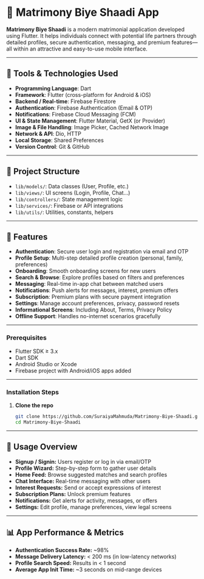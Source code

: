 # 💍 Matrimony Biye Shaadi App

**Matrimony Biye Shaadi** is a modern matrimonial application developed using Flutter. It helps individuals connect with potential life partners through detailed profiles, secure authentication, messaging, and premium features—all within an attractive and easy-to-use mobile interface.

---

## 🧰 Tools & Technologies Used

- **Programming Language**: Dart  
- **Framework**: Flutter (cross-platform for Android & iOS)  
- **Backend / Real-time**: Firebase Firestore  
- **Authentication**: Firebase Authentication (Email & OTP)  
- **Notifications**: Firebase Cloud Messaging (FCM)  
- **UI & State Management**: Flutter Material, GetX (or Provider)  
- **Image & File Handling**: Image Picker, Cached Network Image  
- **Network & API**: Dio, HTTP  
- **Local Storage**: Shared Preferences  
- **Version Control**: Git & GitHub  

---

## 📁 Project Structure


- `lib/models/`: Data classes (User, Profile, etc.)  
- `lib/views/`: UI screens (Login, Profile, Chat…)  
- `lib/controllers/`: State management logic  
- `lib/services/`: Firebase or API integrations  
- `lib/utils/`: Utilities, constants, helpers  

---

## 🚀 Features

- **Authentication**: Secure user login and registration via email and OTP  
- **Profile Setup**: Multi-step detailed profile creation (personal, family, preferences)  
- **Onboarding**: Smooth onboarding screens for new users  
- **Search & Browse**: Explore profiles based on filters and preferences  
- **Messaging**: Real-time in-app chat between matched users  
- **Notifications**: Push alerts for messages, interest, premium offers  
- **Subscription**: Premium plans with secure payment integration  
- **Settings**: Manage account preferences, privacy, password resets  
- **Informational Screens**: Including About, Terms, Privacy Policy  
- **Offline Support**: Handles no-internet scenarios gracefully  

---

### Prerequisites

- Flutter SDK ≥ 3.x  
- Dart SDK  
- Android Studio or Xcode  
- Firebase project with Android/iOS apps added  

---

### Installation Steps

1. **Clone the repo**
   ```bash
   git clone https://github.com/SuraiyaMahmuda/Matrimony-Biye-Shaadi.git
   cd Matrimony-Biye-Shaadi
   
 ---  

## 📱 Usage Overview

- **Signup / Signin:** Users register or log in via email/OTP  
- **Profile Wizard:** Step-by-step form to gather user details  
- **Home Feed:** Browse suggested matches and search profiles  
- **Chat Interface:** Real-time messaging with other users  
- **Interest Requests:** Send or accept expressions of interest  
- **Subscription Plans:** Unlock premium features  
- **Notifications:** Get alerts for activity, messages, or offers  
- **Settings:** Edit profile, manage preferences, view legal screens  

---

## 📊 App Performance & Metrics

- **Authentication Success Rate:** ~98%  
- **Message Delivery Latency:** < 200 ms (in low-latency networks)  
- **Profile Search Speed:** Results in < 1 second  
- **Average App Init Time:** ~3 seconds on mid-range devices  

